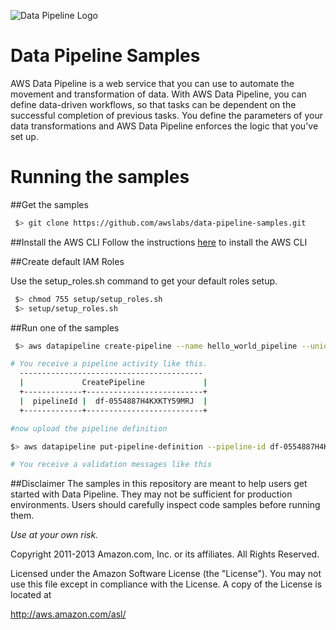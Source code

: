 ![Data Pipeline Logo](https://raw.githubusercontent.com/awslabs/data-pipeline-samples/master/samples/logo/datapipelinelogo.jpeg)

Data Pipeline Samples
=====================
AWS Data Pipeline is a web service that you can use to automate the movement and transformation of data. With AWS Data Pipeline, you can define data-driven workflows, so that tasks can be dependent on the successful completion of previous tasks. You define the parameters of your data transformations and AWS Data Pipeline enforces the logic that you've set up.




# Running the samples

##Get the samples

```sh
 $> git clone https://github.com/awslabs/data-pipeline-samples.git
```

##Install the AWS CLI 
Follow the instructions [here](http://docs.aws.amazon.com/cli/latest/userguide/cli-chap-getting-set-up.html) to install the AWS CLI

##Create default IAM Roles

Use the setup_roles.sh command to get your default roles setup.

```sh
 $> chmod 755 setup/setup_roles.sh
 $> setup/setup_roles.sh
```

##Run one of the samples

```sh
 $> aws datapipeline create-pipeline --name hello_world_pipeline --unique-id hello_world_pipeline 

# You receive a pipeline activity like this. 
  -----------------------------------------
  |             CreatePipeline             |
  +-------------+--------------------------+
  |  pipelineId |  df-0554887H4KXKTY59MRJ  |
  +-------------+--------------------------+

#now upload the pipeline definition 

$> aws datapipeline put-pipeline-definition --pipeline-id df-0554887H4KXKTY59MRJ --pipeline-definition file://samples/helloworld/helloworld.json --parameter-values myS3LogsPath="<your s3 logging path>"

# You receive a validation messages like this


```


##Disclaimer
The samples in this repository are meant to help users get started with Data Pipeline. They may not be sufficient for production environments. Users should carefully inspect code samples before running them.

_Use at your own risk._

Copyright 2011-2013 Amazon.com, Inc. or its affiliates. All Rights Reserved.

Licensed under the Amazon Software License (the "License"). You
may not use this file except in compliance with the License. A copy of
the License is located at

http://aws.amazon.com/asl/

